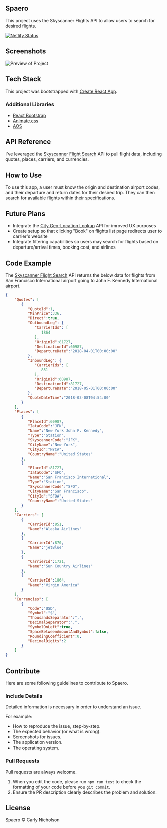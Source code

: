 ## Spaero
This project uses the Skyscanner Flights API to allow users to search for desired flights. 

[![Netlify Status](https://api.netlify.com/api/v1/badges/7bde9445-ff64-4494-9812-5d4eabcc93ef/deploy-status)](https://app.netlify.com/sites/spaero/deploys)

## Screenshots
![Preview of Project](https://res.cloudinary.com/df6sigxz7/image/upload/v1589998915/spaero/spaero.png "Preview of Project")


## Tech Stack
This project was bootstrapped with [Create React App](https://github.com/facebook/create-react-app).

### Additional Libraries
 - [React Bootstrap](https://react-bootstrap.github.io/)
 - [Animate.css](https://animate.style/)
 - [AOS](https://michalsnik.github.io/aos/)


## API Reference
I've leveraged the [Skyscanner Flight Search](https://rapidapi.com/skyscanner/api/skyscanner-flight-search) API to pull flight data, including quotes, places, carriers, and currencies.


## How to Use
To use this app, a user must know the origin and destination airport codes, and their departure and return dates for their desired trip. They can then search for available flights within their specifications. 


## Future Plans
- Integrate the [City Geo-Location Lookup](https://rapidapi.com/dev132/api/city-geo-location-lookup/) API for imroved UX purposes
- Create setup so that clicking "Book" on flights list page redirects user to carrier's website
- Integrate filtering capabilities so users may search for flights based on departure/arrival times, booking cost, and airlines


## Code Example 
The [Skyscanner Flight Search](https://rapidapi.com/skyscanner/api/skyscanner-flight-search) API returns the below data for flights from San Francisco International airport going to John F. Kennedy International airport.

```JSON
{
    "Quotes": [
       {
          "QuoteId":1,
          "MinPrice":336,
          "Direct":true,
          "OutboundLeg": {
             "CarrierIds": [
                1864
             ],
             "OriginId":81727,
             "DestinationId":60987,
             "DepartureDate":"2018-04-01T00:00:00"
          },
          "InboundLeg": {
             "CarrierIds": [
                851
             ],
             "OriginId":60987,
             "DestinationId":81727,
             "DepartureDate":"2018-05-01T00:00:00"
          },
          "QuoteDateTime":"2018-03-08T04:54:00"
       }
    ],
    "Places": [
       {
          "PlaceId":60987,
          "IataCode":"JFK",
          "Name":"New York John F. Kennedy",
          "Type":"Station",
          "SkyscannerCode":"JFK",
          "CityName":"New York",
          "CityId":"NYCA",
          "CountryName":"United States"
       },
       {
          "PlaceId":81727,
          "IataCode":"SFO",
          "Name":"San Francisco International",
          "Type":"Station",
          "SkyscannerCode":"SFO",
          "CityName":"San Francisco",
          "CityId":"SFOA",
          "CountryName":"United States"
       }
    ],
    "Carriers": [
       {
          "CarrierId":851,
          "Name":"Alaska Airlines"
       },
       {
          "CarrierId":870,
          "Name":"jetBlue"
       },
       {
          "CarrierId":1721,
          "Name":"Sun Country Airlines"
       },
       {
          "CarrierId":1864,
          "Name":"Virgin America"
       }
    ],
    "Currencies": [
       {
          "Code":"USD",
          "Symbol":"$",
          "ThousandsSeparator":",",
          "DecimalSeparator":".",
          "SymbolOnLeft":true,
          "SpaceBetweenAmountAndSymbol":false,
          "RoundingCoefficient":0,
          "DecimalDigits":2
       }
    ]
}
```


## Contribute
Here are some following guidelines to contribute to Spaero. 

### Include Details
Detailed information is necessary in order to understand an issue.

For example:
* How to reproduce the issue, step-by-step.
* The expected behavior (or what is wrong).
* Screenshots for issues.
* The application version.
* The operating system.

### Pull Requests
Pull requests are always welcome. 

1. When you edit the code, please run `npm run test` to check the formatting of your code before you `git commit`.
2. Ensure the PR description clearly describes the problem and solution.


## License
Spaero © Carly Nicholson




